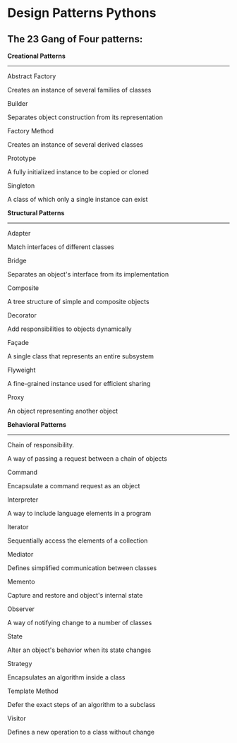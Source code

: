 # Design Patterns Pythons

## The 23 Gang of Four patterns:

**Creational Patterns**

---

Abstract Factory

Creates an instance of several families of classes

Builder

Separates object construction from its representation

Factory Method

Creates an instance of several derived classes

Prototype

A fully initialized instance to be copied or cloned

Singleton

A class of which only a single instance can exist

**Structural Patterns**

---

Adapter

Match interfaces of different classes

Bridge

Separates an object's interface from its implementation

Composite

A tree structure of simple and composite objects

Decorator

Add responsibilities to objects dynamically

Façade

A single class that represents an entire subsystem

Flyweight

A fine-grained instance used for efficient sharing

Proxy

An object representing another object

**Behavioral Patterns**

---


Chain of responsibility.

A way of passing a request between a chain of objects

Command

Encapsulate a command request as an object

Interpreter

A way to include language elements in a program

Iterator

Sequentially access the elements of a collection

Mediator

Defines simplified communication between classes

Memento

Capture and restore and object's internal state

Observer

A way of notifying change to a number of classes

State

Alter an object's behavior when its state changes

Strategy

Encapsulates an algorithm inside a class

Template Method

Defer the exact steps of an algorithm to a subclass

Visitor

Defines a new operation to a class without change
